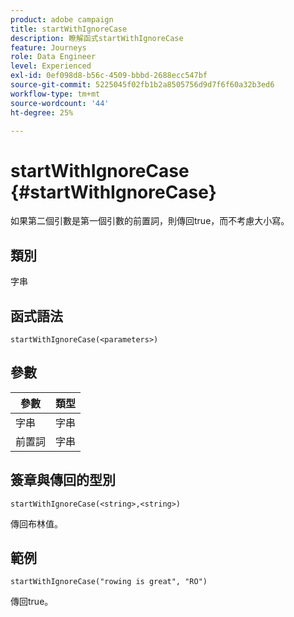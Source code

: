 ```yaml
---
product: adobe campaign
title: startWithIgnoreCase
description: 瞭解函式startWithIgnoreCase
feature: Journeys
role: Data Engineer
level: Experienced
exl-id: 0ef098d8-b56c-4509-bbbd-2688ecc547bf
source-git-commit: 5225045f02fb1b2a8505756d9d7f6f60a32b3ed6
workflow-type: tm+mt
source-wordcount: '44'
ht-degree: 25%

---
```


# startWithIgnoreCase {#startWithIgnoreCase}

如果第二個引數是第一個引數的前置詞，則傳回true，而不考慮大小寫。

## 類別

字串

## 函式語法

`startWithIgnoreCase(<parameters>)`

## 參數

| 參數 | 類型 |
|-------------|--------|
| 字串 | 字串 |
| 前置詞 | 字串 |

## 簽章與傳回的型別

`startWithIgnoreCase(<string>,<string>)`

傳回布林值。

## 範例

`startWithIgnoreCase("rowing is great", "RO")`

傳回true。
